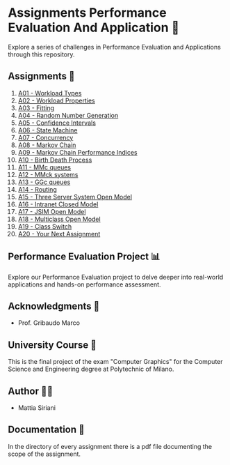 # Assignments Performance Evaluation And Application 🚀

Explore a series of challenges in Performance Evaluation and Applications through this repository.

## Assignments 📝

1. [A01 - Workload Types](A01)
2. [A02 - Workload Properties](A02)
3. [A03 - Fitting](A03)
4. [A04 - Random Number Generation](A04)
5. [A05 - Confidence Intervals](A05)
6. [A06 - State Machine](A06)
7. [A07 - Concurrency](A07)
8. [A08 - Markov Chain](A08)
9. [A09 - Markov Chain Performance Indices](A09)
10. [A10 - Birth Death Process](A10)
11. [A11 - MMc queues](A11)
12. [A12 - MMck systems](A12)
13. [A13 - GGc queues](A13)
14. [A14 - Routing](A14)
15. [A15 - Three Server System Open Model](A15)
16. [A16 - Intranet Closed Model](A16)
17. [A17 - JSIM Open Model](A17)
18. [A18 - Multiclass Open Model](A18)
19. [A19 - Class Switch](A19)
20. [A20 - Your Next Assignment](A20)

## Performance Evaluation Project 📊

Explore our Performance Evaluation project to delve deeper into real-world applications and hands-on performance assessment.

## Acknowledgments 👐

- Prof. Gribaudo Marco

## University Course 📖

This is the final project of the exam "Computer Graphics" for the Computer Science and Engineering degree at Polytechnic of Milano.

## Author 👨‍💻

- Mattia Siriani

## Documentation 📄

In the directory of every assignment there is a pdf file documenting the scope of the assignment.